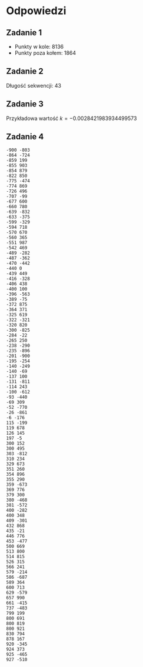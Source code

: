 # Odpowiedzi

## Zadanie 1

- Punkty w kole: $8136$
- Punkty poza kołem: $1864$

## Zadanie 2

Długość sekwencji: $43$

## Zadanie 3

Przykładowa wartość $k=-0.0028421983934499573$

## Zadanie 4

``` linenums="1"
-900 -803
-864 -724
-859 199
-855 903
-854 879
-822 850
-775 -474
-774 869
-726 496
-707 -99
-677 600
-660 780
-639 -832
-633 -375
-599 -329
-594 718
-570 670
-560 365
-551 987
-542 469
-489 -282
-487 -362
-470 -442
-440 0
-439 449
-416 -328
-406 438
-400 100
-396 -563
-389 -75
-372 875
-364 371
-325 619
-322 -321
-320 820
-300 -825
-284 -22
-265 250
-238 -290
-235 -896
-201 -900
-195 -254
-140 -249
-140 -69
-137 100
-131 -811
-114 243
-100 -612
-93 -440
-69 309
-52 -770
-26 -861
-6 -176
115 -199
119 678
126 145
197 -5
300 152
300 495
303 -812
310 234
329 673
351 260
354 896
355 290
359 -673
369 776
379 300
380 -468
381 -572
400 -282
400 348
409 -301
432 868
435 -21
446 776
453 -477
500 669
513 800
514 815
526 315
566 241
579 -214
586 -687
589 364
600 713
629 -579
657 990
661 -415
737 -483
799 199
800 691
800 819
800 921
830 794
878 167
920 -345
924 373
925 -465
927 -510
```

